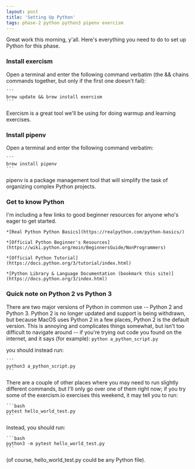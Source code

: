 ```yaml
---
layout: post
title: 'Setting Up Python'
tags: phase-2 python python3 pipenv exercism
---
```


Great work this morning, y'all. Here's everything you need to do to set up Python for this phase.

### Install exercism
Open a terminal and enter the following command verbatim (the && chains commands together, but only if the first one doesn't fail):
	
	```
	brew update && brew install exercism
	```

Exercism is a great tool we'll be using for doing warmup and learning exercises.

### Install pipenv
Open a terminal and enter the following command verbatim:
	
	```
	brew install pipenv
	```

pipenv is a package management tool that will simplify the task of organizing complex Python projects.

### Get to know Python
I'm including a few links to good beginner resources for anyone who's eager to get started.
	
	*[Real Python Python Basics](https://realpython.com/python-basics/)
	
	*[Official Python Beginner's Resources](https://wiki.python.org/moin/BeginnersGuide/NonProgrammers)
	
	*[Official Python Tutorial](https://docs.python.org/3/tutorial/index.html)
	
	*[Python Library & Language Documentation (bookmark this site)](https://docs.python.org/3/index.html)


### Quick note on Python 2 vs Python 3
There are two major versions of Python in common use -- Python 2 and Python 3. Python 2 is no longer updated and support is being withdrawn, but because MacOS uses Python 2 in a few places, Python 2 is the default version. This is annoying and complicates things somewhat, but isn't too difficult to navigate around -- if you're trying out code you found on the internet, and it says (for example):
	```
	python a_python_script.py
	```

you should instead run:

	```
	python3 a_python_script.py
	```

There are a couple of other places where you may need to run slightly different commands, but I'll only go over one of them right now; if you try some of the exercism.io exercises this weekend,
it may tell you to run:

	```bash
	pytest hello_world_test.py
	```

Instead, you should run:

	```bash
	python3 -m pytest hello_world_test.py
	```

(of course, hello_world_test.py could be any Python file).
